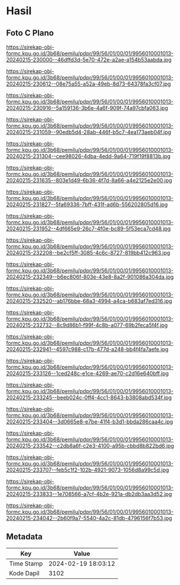 # Hasil

## Foto C Plano

https://sirekap-obj-formc.kpu.go.id/3b68/pemilu/pdpr/99/56/01/00/01/9956010001013-20240215-230000--46dffd3d-5e70-472e-a2ae-a154b53aabda.jpg

https://sirekap-obj-formc.kpu.go.id/3b68/pemilu/pdpr/99/56/01/00/01/9956010001013-20240215-230612--08e75a55-a52a-49eb-8d73-64378fa3cf07.jpg

https://sirekap-obj-formc.kpu.go.id/3b68/pemilu/pdpr/99/56/01/00/01/9956010001013-20240215-230916--5a159136-3b6e-4a6f-909f-74a97cbfa063.jpg

https://sirekap-obj-formc.kpu.go.id/3b68/pemilu/pdpr/99/56/01/00/01/9956010001013-20240215-231059--90edb5d4-28ab-446f-b5c7-4ea173aeb04f.jpg

https://sirekap-obj-formc.kpu.go.id/3b68/pemilu/pdpr/99/56/01/00/01/9956010001013-20240215-231304--cee98026-4dba-4edd-9a64-719f19f8813b.jpg

https://sirekap-obj-formc.kpu.go.id/3b68/pemilu/pdpr/99/56/01/00/01/9956010001013-20240215-231635--803e1d49-6b36-4f7d-8a66-a4e2125e2e00.jpg

https://sirekap-obj-formc.kpu.go.id/3b68/pemilu/pdpr/99/56/01/00/01/9956010001013-20240215-231827--5fa69336-7bff-431f-ad6b-556202805d16.jpg

https://sirekap-obj-formc.kpu.go.id/3b68/pemilu/pdpr/99/56/01/00/01/9956010001013-20240215-231952--4df665e9-26c7-4f0e-bc89-5f53eca7cd48.jpg

https://sirekap-obj-formc.kpu.go.id/3b68/pemilu/pdpr/99/56/01/00/01/9956010001013-20240215-232208--be2cf5ff-3085-4c6c-8727-819bb412c963.jpg

https://sirekap-obj-formc.kpu.go.id/3b68/pemilu/pdpr/99/56/01/00/01/9956010001013-20240215-232349--b6ec806f-803e-43e8-8a2f-901086a304da.jpg

https://sirekap-obj-formc.kpu.go.id/3b68/pemilu/pdpr/99/56/01/00/01/9956010001013-20240215-232520--ab176bbe-68a3-4994-a4ca-b683af7ed316.jpg

https://sirekap-obj-formc.kpu.go.id/3b68/pemilu/pdpr/99/56/01/00/01/9956010001013-20240215-232732--8c9d86b1-f99f-4c8b-a077-69b2feca5f4f.jpg

https://sirekap-obj-formc.kpu.go.id/3b68/pemilu/pdpr/99/56/01/00/01/9956010001013-20240215-232941--4597c988-c17b-477d-a248-bb4f4fa7aefe.jpg

https://sirekap-obj-formc.kpu.go.id/3b68/pemilu/pdpr/99/56/01/00/01/9956010001013-20240215-233126--1ced248c-e1ce-4269-ae70-c2d16e640bff.jpg

https://sirekap-obj-formc.kpu.go.id/3b68/pemilu/pdpr/99/56/01/00/01/9956010001013-20240215-233245--beeb024c-0ff4-4cc1-8643-b3808abd534f.jpg

https://sirekap-obj-formc.kpu.go.id/3b68/pemilu/pdpr/99/56/01/00/01/9956010001013-20240215-233404--3d0665e8-e7be-41f4-b3d1-bbda286caa4c.jpg

https://sirekap-obj-formc.kpu.go.id/3b68/pemilu/pdpr/99/56/01/00/01/9956010001013-20240215-233542--c2db8a6f-c2e3-4100-a95b-cbbd8b822bd6.jpg

https://sirekap-obj-formc.kpu.go.id/3b68/pemilu/pdpr/99/56/01/00/01/9956010001013-20240215-233707--feb5c1f2-102b-4921-9073-1056d8a99c5d.jpg

https://sirekap-obj-formc.kpu.go.id/3b68/pemilu/pdpr/99/56/01/00/01/9956010001013-20240215-233833--1e708566-a7cf-4b2e-921a-db2db3aa3d52.jpg

https://sirekap-obj-formc.kpu.go.id/3b68/pemilu/pdpr/99/56/01/00/01/9956010001013-20240215-234042--2b60f9a7-5540-4a2c-81db-4796156f7b53.jpg


## Metadata

| Key        | Value               |
| ---------- | ------------------- |
| Time Stamp | 2024-02-19 18:03:12 |
| Kode Dapil | 3102                |



